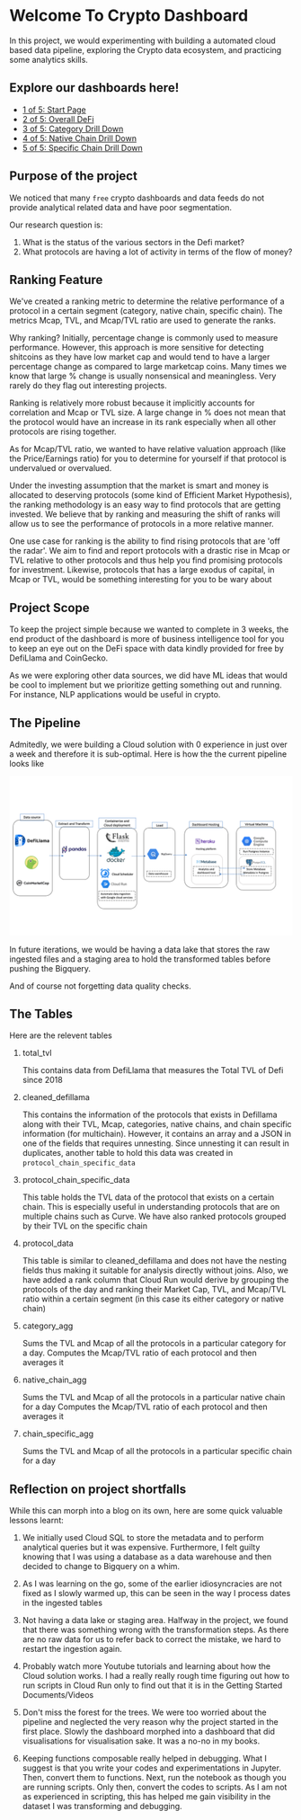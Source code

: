# Welcome To Crypto Dashboard

In this project, we would experimenting with building a automated cloud based data pipeline, exploring the Crypto data ecosystem, and practicing some analytics skills.

## Explore our dashboards here!

* [1 of 5: Start Page](https://crypto-dashboard-defi.herokuapp.com/public/dashboard/090e02ec-a1fb-4eee-be1b-ec4bb621465a)
* [2 of 5: Overall DeFi](https://crypto-dashboard-defi.herokuapp.com/public/dashboard/569d4d76-53fb-49a3-af35-2bc0f34087c3)
* [3 of 5: Category Drill Down](https://crypto-dashboard-defi.herokuapp.com/public/dashboard/e564835c-e781-4d51-87e6-5f1091f08a05)
* [4 of 5: Native Chain Drill Down](https://crypto-dashboard-defi.herokuapp.com/public/dashboard/f7a29280-06c4-4daf-a697-a4fd87dffce9)
* [5 of 5: Specific Chain Drill Down](https://crypto-dashboard-defi.herokuapp.com/public/dashboard/204544d6-ac87-4b09-97e6-04a769700569)


## Purpose of the project
We noticed that many `free` crypto dashboards and data feeds do not provide analytical related data and have poor segmentation.

Our research question is:

1. What is the status of the various sectors in the Defi market?
2. What protocols are having a lot of activity in terms of the flow of money?

## Ranking Feature
We've created a ranking metric to determine the relative performance of a protocol in a certain segment (category, native chain, specific chain). The metrics Mcap, TVL, and Mcap/TVL ratio are used to generate the ranks.

Why ranking? Initially, percentage change is commonly used to measure performance. However, this approach is more sensitive for detecting shitcoins as they have low market cap and would tend to have a larger percentage change as compared to large marketcap coins. Many times we know that large % change is usually nonsensical and meaningless. Very rarely do they flag out interesting projects.

Ranking is relatively more robust because it implicitly accounts for correlation and Mcap or TVL size. A large change in % does not mean that the protocol would have an increase in its rank especially when all other protocols are rising together. 

As for Mcap/TVL ratio, we wanted to have relative valuation approach (like the Price/Earnings ratio) for you to determine for yourself if that protocol is undervalued or overvalued. 

Under the investing assumption that the market is smart and money is allocated to deserving protocols (some kind of Efficient Market Hypothesis), the ranking methodology is an easy way to find protocols that are getting invested. We believe that by ranking and measuring the shift of ranks will allow us to see the performance of protocols in a more relative manner. 

One use case for ranking is the ability to find rising protocols that are 'off the radar'. We aim to find and report protocols with a drastic rise in Mcap or TVL relative to other protocols and thus help you find promising protocols for investment. Likewise, protocols that has a large exodus of capital, in Mcap or TVL, would be something interesting for you to be wary about 


## Project Scope
To keep the project simple because we wanted to complete in 3 weeks, the end product of the dashboard is more of business intelligence tool for you to keep an eye out on the DeFi space with data kindly provided for free by DefiLlama and CoinGecko.

As we were exploring other data sources, we did have ML ideas that would be cool to implement but we prioritize getting something out and running. For instance, NLP applications would be useful in crypto.

## The Pipeline
Admitedly, we were building a Cloud solution with 0 experience in just over a week and therefore it is sub-optimal. Here is how the the current pipeline looks like

![Alt text](pics/pic.png?raw=true "Title")

In future iterations, we would be having a data lake that stores the raw ingested files and a staging area to hold the transformed tables before pushing the Bigquery.

And of course not forgetting data quality checks.

## The Tables

Here are the relevent tables

1. total_tvl

    This contains data from DefiLlama that measures the Total TVL of Defi since 2018

2. cleaned_defillama
    
    This contains the information of the protocols that exists in Defillama along with their TVL, Mcap, categories, native chains, and chain specific information (for multichain). However, it contains an array and a JSON in one of the fields that requires unnesting. Since unnesting it can result in duplicates, another table to hold this data was created in `protocol_chain_specific_data`

3. protocol_chain_specific_data
    
    This table holds the TVL data of the protocol that exists on a certain chain. This is especially useful in understanding protocols that are on multiple chains such as Curve. We have also ranked protocols grouped by their TVL on the specific chain

4. protocol_data
    
    This table is similar to cleaned_defillama and does not have the nesting fields thus making it suitable for analysis directly without joins. Also, we have added a rank column that Cloud Run would derive by grouping the protocols of the day and ranking their Market Cap, TVL, and Mcap/TVL ratio within a certain segment (in this case its either category or native chain)

5. category_agg
    
    Sums the TVL and Mcap of all the protocols in a particular category for a day. Computes the Mcap/TVL ratio of each protocol and then averages it

6. native_chain_agg
    
    Sums the TVL and Mcap of all the protocols in a particular native chain for a day
    Computes the Mcap/TVL ratio of each protocol and then averages it

7. chain_specific_agg
    
    Sums the TVL and Mcap of all the protocols in a particular specific chain for a day

## Reflection on project shortfalls
While this can morph into a blog on its own, here are some quick valuable lessons learnt:

1. We initially used Cloud SQL to store the metadata and to perform analytical queries but it was expensive. Furthermore, I felt guilty knowing that I was using a database as a data warehouse and then decided to change to Bigquery on a whim.

2. As I was learning on the go, some of the earlier idiosyncracies are not fixed as I slowly warmed up, this can be seen in the way I process dates in the ingested tables

3. Not having a data lake or staging area. Halfway in the project, we found that there was something wrong with the transformation steps. As there are no raw data for us to refer back to correct the mistake, we hard to restart the ingestion again.

4. Probably watch more Youtube tutorials and learning about how the Cloud solution works. I had a really really rough time figuring out how to run scripts in Cloud Run only to find out that it is in the Getting Started Documents/Videos

5. Don't miss the forest for the trees. We were too worried about the pipeline and neglected the very reason why the project started in the first place. Slowly the dashboard morphed into a dashboard that did visualisations for visualisation sake. It was a no-no in my books.

6. Keeping functions composable really helped in debugging. What I suggest is that you write your codes and experimentations in Jupyter. Then, convert them to functions. Next, run the notebook as though you are running scripts. Only then, convert the codes to scripts. As I am not as experienced in scripting, this has helped me gain visibility in the dataset I was transforming and debugging.
